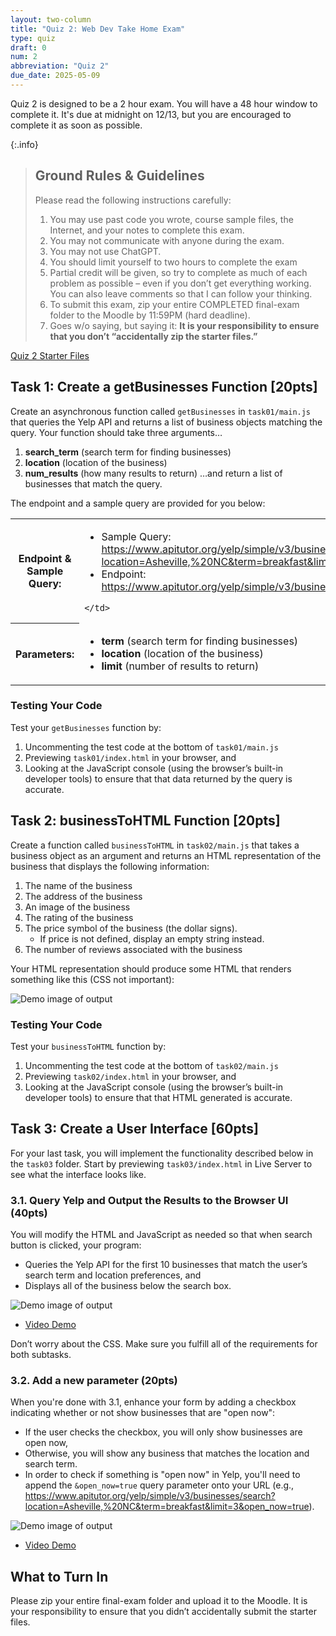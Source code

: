 ```yaml
---
layout: two-column
title: "Quiz 2: Web Dev Take Home Exam"
type: quiz
draft: 0
num: 2
abbreviation: "Quiz 2"
due_date: 2025-05-09
---
```


Quiz 2 is designed to be a 2 hour exam. You will have a 48 hour window to complete it. It's due at midnight on 12/13, but you are encouraged to complete it as soon as possible. 


{:.info}
> ## Ground Rules & Guidelines
> Please read the following instructions carefully:
> 1. You may use past code you wrote, course sample files, the Internet, and your notes to complete this exam.
> 1. You may not communicate with anyone during the exam.
> 1. You may not use ChatGPT.
> 1. You should limit yourself to two hours to complete the exam
> 1. Partial credit will be given, so try to complete as much of each problem as possible – even if you don’t get everything working. You can also leave comments so that I can follow your thinking.
> 1. To submit this exam, zip your entire COMPLETED final-exam folder to the Moodle by 11:59PM (hard deadline). 
> 1. Goes w/o saying, but saying it: **It is your responsibility to ensure that you don’t “accidentally zip the starter files.”**


<a href="/spring2025/course-files/quizzes/quiz02.zip" class="nu-button">Quiz 2 Starter Files <i class="fas fa-download"></i></a>

## Task 1: Create a getBusinesses Function [20pts]
Create an asynchronous function called `getBusinesses` in `task01/main.js` that queries the Yelp API and returns a list of business objects matching the query. Your function should take three arguments…
1. **search_term** (search term for finding businesses)
2. **location**  (location of the business)
3. **num_results** (how many results to return)
…and return a list of businesses that match the query.

The endpoint and a sample query are provided for you below:
<table>
<tr>
    <th>Endpoint & Sample Query:</th>
    <td>
        <ul>
            <li>
                Sample Query:  <a href="https://www.apitutor.org/yelp/simple/v3/businesses/search?location=Asheville,%20NC&term=breakfast&limit=3" target="_blank">https://www.apitutor.org/yelp/simple/v3/businesses/search?location=Asheville,%20NC&term=breakfast&limit=3</a>
            </li>
            <li>
                Endpoint: <a href="https://www.apitutor.org/yelp/simple/v3/businesses/search" target="_blank">https://www.apitutor.org/yelp/simple/v3/businesses/search</a>
            </li>
        </ul>
        
    </td>
</tr>
<tr>
    <th>Parameters:</th>
    <td>
        <ul>
            <li><strong>term</strong> (search term for finding businesses)</li>
            <li><strong>location</strong> (location of the business)</li>
            <li><strong>limit</strong> (number of results to return)</li>
        </ul>
    </td>
</tr>
</table>


### Testing Your Code
Test your `getBusinesses` function by:
1. Uncommenting the test code at the bottom of `task01/main.js`
1. Previewing `task01/index.html` in your browser, and 
1. Looking at the JavaScript console (using the browser’s built-in developer tools) to ensure that that data returned by the query is accurate.  


## Task 2: businessToHTML Function [20pts]
Create a function called `businessToHTML` in `task02/main.js` that takes a business object as an argument and returns an HTML representation of the business that displays the following information:
1. The name of the business
1. The address of the business
1. An image of the business
1. The rating of the business
1. The price symbol of the business (the dollar signs). 
    * If price is not defined, display an empty string instead.
1. The number of reviews associated with the business

Your HTML representation should produce some HTML that renders something like this (CSS not important):

<img class="small" src="/spring2025/assets/images/quizzes/quiz02/quiz02-ss1.png" alt="Demo image of output" />


### Testing Your Code
Test your `businessToHTML` function by:
1. Uncommenting the test code at the bottom of `task02/main.js`
1. Previewing `task02/index.html` in your browser, and 
1. Looking at the JavaScript console (using the browser’s built-in developer tools) to ensure that that HTML generated is accurate. 


## Task 3: Create a User Interface [60pts]
For your last task, you will implement the functionality described below in the `task03` folder. Start by previewing `task03/index.html` in Live Server to see what the interface looks like. 

### 3.1. Query Yelp and Output the Results to the Browser UI (40pts)
You will modify the HTML and JavaScript as needed so that when search button is clicked, your program:
* Queries the Yelp API for the first 10 businesses that match the user’s search term and location preferences, and
* Displays all of the business below the search box.

<img class="large frame" src="/spring2025/assets/images/quizzes/quiz02/quiz02-ss2.png" alt="Demo image of output" />

* <a href="https://drive.google.com/file/d/1WX_v9WwbZQcJpUArpLOzQRQL4v7ppmqa/view?usp=drive_link" target="_blank">Video Demo</a>

Don’t worry about the CSS. Make sure you fulfill all of the requirements for both subtasks.


### 3.2. Add a new parameter (20pts)
When you're done with 3.1, enhance your form by adding a checkbox indicating whether or not show businesses that are "open now":
* If the user checks the checkbox, you will only show businesses are open now,
* Otherwise, you will show any business that matches the location and search term.
* In order to check if something is "open now" in Yelp, you'll need to append the `&open_now=true` query parameter onto your URL (e.g., <a href="https://www.apitutor.org/yelp/simple/v3/businesses/search?location=Asheville,%20NC&term=breakfast&limit=3&open_now=true" target="_blank">https://www.apitutor.org/yelp/simple/v3/businesses/search?location=Asheville,%20NC&term=breakfast&limit=3&open_now=true</a>).

<img class="large frame" src="/spring2025/assets/images/quizzes/quiz02/quiz02-ss3.png" alt="Demo image of output" />

* <a href="https://drive.google.com/file/d/1b2K2JlYIOMztaGq1PBa381Sg6iVDSTKx/view?usp=drive_link" target="_blank">Video Demo</a>

## What to Turn In
Please zip your entire final-exam folder and upload it to the Moodle. It is your responsibility to ensure that you didn’t accidentally submit the starter files.



